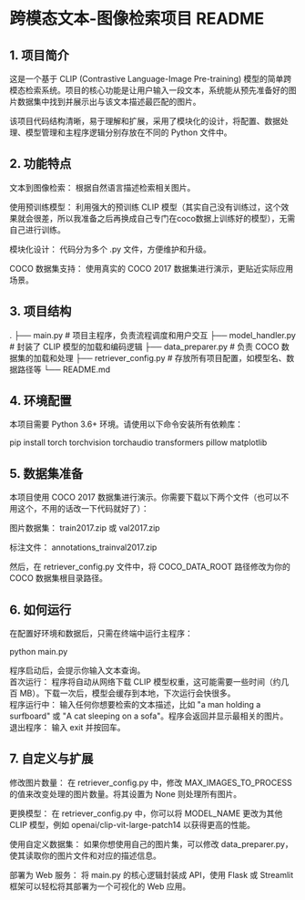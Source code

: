 # 跨模态文本-图像检索项目 README
## 1. 项目简介
这是一个基于 CLIP (Contrastive Language-Image Pre-training) 模型的简单跨模态检索系统。项目的核心功能是让用户输入一段文本，系统能从预先准备好的图片数据集中找到并展示出与该文本描述最匹配的图片。

该项目代码结构清晰，易于理解和扩展，采用了模块化的设计，将配置、数据处理、模型管理和主程序逻辑分别存放在不同的 Python 文件中。

## 2. 功能特点
文本到图像检索： 根据自然语言描述检索相关图片。

使用预训练模型： 利用强大的预训练 CLIP 模型（其实自己没有训练过，这个效果就会很差，所以我准备之后再换成自己专门在coco数据上训练好的模型），无需自己进行训练。

模块化设计： 代码分为多个 .py 文件，方便维护和升级。


COCO 数据集支持： 使用真实的 COCO 2017 数据集进行演示，更贴近实际应用场景。

## 3. 项目结构
.
├── main.py                 # 项目主程序，负责流程调度和用户交互
├── model_handler.py        # 封装了 CLIP 模型的加载和编码逻辑
├── data_preparer.py        # 负责 COCO 数据集的加载和处理
├── retriever_config.py     # 存放所有项目配置，如模型名、数据路径等
└── README.md
## 4. 环境配置
本项目需要 Python 3.6+ 环境。请使用以下命令安装所有依赖库：

pip install torch torchvision torchaudio transformers pillow matplotlib


## 5. 数据集准备
本项目使用 COCO 2017 数据集进行演示。你需要下载以下两个文件（也可以不用这个，不用的话改一下代码就好了）：

图片数据集： train2017.zip 或 val2017.zip

标注文件： annotations_trainval2017.zip

然后，在 retriever_config.py 文件中，将 COCO_DATA_ROOT 路径修改为你的 COCO 数据集根目录路径。

## 6. 如何运行
在配置好环境和数据后，只需在终端中运行主程序：

python main.py

程序启动后，会提示你输入文本查询。
\
首次运行： 程序将自动从网络下载 CLIP 模型权重，这可能需要一些时间（约几百 MB）。下载一次后，模型会缓存到本地，下次运行会快很多。
\
程序运行中： 输入任何你想要检索的文本描述，比如 "a man holding a surfboard" 或 "A cat sleeping on a sofa"。程序会返回并显示最相关的图片。
\
退出程序： 输入 exit 并按回车。

## 7. 自定义与扩展
修改图片数量： 在 retriever_config.py 中，修改 MAX_IMAGES_TO_PROCESS 的值来改变处理的图片数量。将其设置为 None 则处理所有图片。

更换模型： 在 retriever_config.py 中，你可以将 MODEL_NAME 更改为其他 CLIP 模型，例如 openai/clip-vit-large-patch14 以获得更高的性能。

使用自定义数据集： 如果你想使用自己的图片集，可以修改 data_preparer.py，使其读取你的图片文件和对应的描述信息。

部署为 Web 服务： 将 main.py 的核心逻辑封装成 API，使用 Flask 或 Streamlit 框架可以轻松将其部署为一个可视化的 Web 应用。